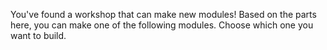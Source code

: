 You've found a workshop that can make new modules! Based on the parts here, you can make one of the following modules. Choose which one you want to build.

